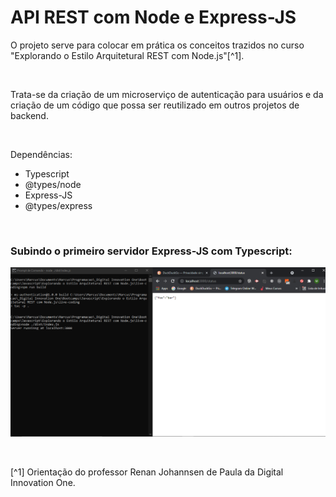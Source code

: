 # API REST com Node e Express-JS

O projeto serve para colocar em prática os conceitos trazidos no curso "Explorando o Estilo Arquitetural REST com Node.js"[^1]. 

<br />

Trata-se da criação de um microserviço de autenticação para usuários e da criação de um código que possa ser reutilizado em outros projetos de backend.





<br />

Dependências:

- Typescript
- @types/node
- Express-JS
- @types/express






<br />

### Subindo o primeiro servidor Express-JS com Typescript:
![Subindo o primeiro servidor com typescript](/public/images/subindo-primeiro-servidor-typescript.png)






<br />

[^1] Orientação do professor Renan Johannsen de Paula da Digital Innovation One.








